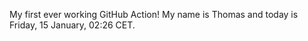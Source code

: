 My first ever working GitHub Action!
My name is Thomas and today is Friday, 15 January, 02:26 CET. 
